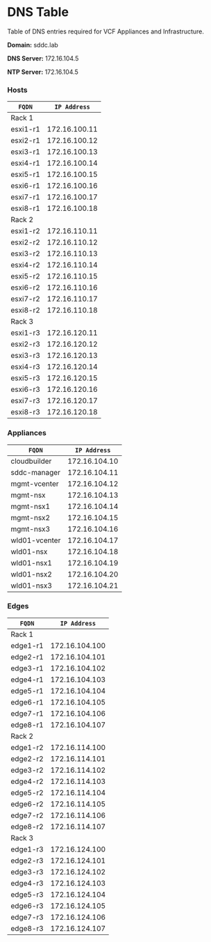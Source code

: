 # DNS Table
Table of DNS entries required for VCF Appliances and Infrastructure.

**Domain:** sddc.lab

**DNS Server:** 172.16.104.5

**NTP Server:** 172.16.104.5

### Hosts
| <code style="Yellow">FQDN</code> | <code style="Yellow">IP Address</code> |
| -------------------------------- | -------------------------------------- |
| Rack 1                           |                                        |
| esxi1-r1                         | 172.16.100.11                          |
| esxi2-r1                         | 172.16.100.12                          |
| esxi3-r1                         | 172.16.100.13                          |
| esxi4-r1                         | 172.16.100.14                          |
| esxi5-r1                         | 172.16.100.15                          |
| esxi6-r1                         | 172.16.100.16                          |
| esxi7-r1                         | 172.16.100.17                          |
| esxi8-r1                         | 172.16.100.18                          |
| Rack 2                           |                                        |
| esxi1-r2                         | 172.16.110.11                          |
| esxi2-r2                         | 172.16.110.12                          |
| esxi3-r2                         | 172.16.110.13                          |
| esxi4-r2                         | 172.16.110.14                          |
| esxi5-r2                         | 172.16.110.15                          |
| esxi6-r2                         | 172.16.110.16                          |
| esxi7-r2                         | 172.16.110.17                          |
| esxi8-r2                         | 172.16.110.18                          |
| Rack 3                           |                                        |
| esxi1-r3                         | 172.16.120.11                          |
| esxi2-r3                         | 172.16.120.12                          |
| esxi3-r3                         | 172.16.120.13                          |
| esxi4-r3                         | 172.16.120.14                          |
| esxi5-r3                         | 172.16.120.15                          |
| esxi6-r3                         | 172.16.120.16                          |
| esxi7-r3                         | 172.16.120.17                          |
| esxi8-r3                         | 172.16.120.18                          |

### Appliances
| <code style="Yellow">FQDN</code> | <code style="Yellow">IP Address</code> |
| -------------------------------- | -------------------------------------- |
| cloudbuilder                     | 172.16.104.10                          |
| sddc-manager                     | 172.16.104.11                          |
| mgmt-vcenter                     | 172.16.104.12                          |
| mgmt-nsx                         | 172.16.104.13                          |
| mgmt-nsx1                        | 172.16.104.14                          |
| mgmt-nsx2                        | 172.16.104.15                          |
| mgmt-nsx3                        | 172.16.104.16                          |
| wld01-vcenter                    | 172.16.104.17                          |
| wld01-nsx                        | 172.16.104.18                          |
| wld01-nsx1                       | 172.16.104.19                          |
| wld01-nsx2                       | 172.16.104.20                          |
| wld01-nsx3                       | 172.16.104.21                          |

### Edges
| <code style="Yellow">FQDN</code> | <code style="Yellow">IP Address</code> |
| -------------------------------- | -------------------------------------- |
| Rack 1                           |                                        |
| edge1-r1                         | 172.16.104.100                         |
| edge2-r1                         | 172.16.104.101                         |
| edge3-r1                         | 172.16.104.102                         |
| edge4-r1                         | 172.16.104.103                         |
| edge5-r1                         | 172.16.104.104                         |
| edge6-r1                         | 172.16.104.105                         |
| edge7-r1                         | 172.16.104.106                         |
| edge8-r1                         | 172.16.104.107                         |
| Rack 2                           |                                        |
| edge1-r2                         | 172.16.114.100                         |
| edge2-r2                         | 172.16.114.101                         |
| edge3-r2                         | 172.16.114.102                         |
| edge4-r2                         | 172.16.114.103                         |
| edge5-r2                         | 172.16.114.104                         |
| edge6-r2                         | 172.16.114.105                         |
| edge7-r2                         | 172.16.114.106                         |
| edge8-r2                         | 172.16.114.107                         |
| Rack 3                           |                                        |
| edge1-r3                         | 172.16.124.100                         |
| edge2-r3                         | 172.16.124.101                         |
| edge3-r3                         | 172.16.124.102                         |
| edge4-r3                         | 172.16.124.103                         |
| edge5-r3                         | 172.16.124.104                         |
| edge6-r3                         | 172.16.124.105                         |
| edge7-r3                         | 172.16.124.106                         |
| edge8-r3                         | 172.16.124.107                         |